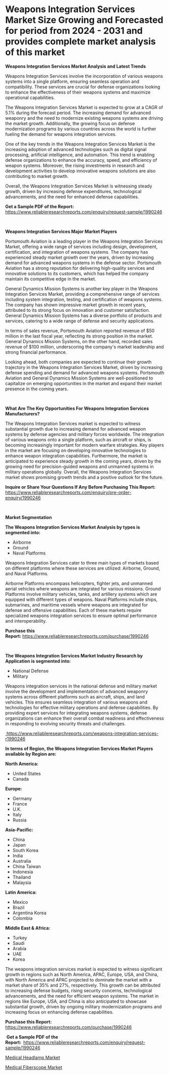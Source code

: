 <p><h1>Weapons Integration Services Market Size Growing and Forecasted for period from 2024 - 2031 and provides complete market analysis of this market</h1></p><p><strong>Weapons Integration Services Market Analysis and Latest Trends</strong></p>
<p><p>Weapons Integration Services involve the incorporation of various weapons systems into a single platform, ensuring seamless operation and compatibility. These services are crucial for defense organizations looking to enhance the effectiveness of their weapons systems and maximize operational capabilities.</p><p>The Weapons Integration Services Market is expected to grow at a CAGR of 5.1% during the forecast period. The increasing demand for advanced weaponry and the need to modernize existing weapons systems are driving the market growth. Additionally, the growing focus on defense modernization programs by various countries across the world is further fueling the demand for weapons integration services.</p><p>One of the key trends in the Weapons Integration Services Market is the increasing adoption of advanced technologies such as digital signal processing, artificial intelligence, and automation. This trend is enabling defense organizations to enhance the accuracy, speed, and efficiency of weapon systems. Moreover, the rising investments in research and development activities to develop innovative weapons solutions are also contributing to market growth.</p><p>Overall, the Weapons Integration Services Market is witnessing steady growth, driven by increasing defense expenditures, technological advancements, and the need for enhanced defense capabilities.</p></p>
<p><strong>Get a Sample PDF of the Report:&nbsp;</strong> <a href="https://www.reliableresearchreports.com/enquiry/request-sample/1990246">https://www.reliableresearchreports.com/enquiry/request-sample/1990246</a></p>
<p>&nbsp;</p>
<p><strong>Weapons Integration Services Major Market Players</strong></p>
<p><p>Portsmouth Aviation is a leading player in the Weapons Integration Services Market, offering a wide range of services including design, development, certification, and integration of weapons systems. The company has experienced steady market growth over the years, driven by increasing demand for advanced weapons systems in the defense sector. Portsmouth Aviation has a strong reputation for delivering high-quality services and innovative solutions to its customers, which has helped the company maintain its competitive edge in the market.</p><p>General Dynamics Mission Systems is another key player in the Weapons Integration Services Market, providing a comprehensive range of services including system integration, testing, and certification of weapons systems. The company has shown impressive market growth in recent years, attributed to its strong focus on innovation and customer satisfaction. General Dynamics Mission Systems has a diverse portfolio of products and services, catering to a wide range of defense and security applications.</p><p>In terms of sales revenue, Portsmouth Aviation reported revenue of $50 million in the last fiscal year, reflecting its strong position in the market. General Dynamics Mission Systems, on the other hand, recorded sales revenue of $100 million, underscoring the company's market leadership and strong financial performance.</p><p>Looking ahead, both companies are expected to continue their growth trajectory in the Weapons Integration Services Market, driven by increasing defense spending and demand for advanced weapons systems. Portsmouth Aviation and General Dynamics Mission Systems are well-positioned to capitalize on emerging opportunities in the market and expand their market presence in the coming years.</p></p>
<p>&nbsp;</p>
<p><strong>What Are The Key Opportunities For Weapons Integration Services Manufacturers?</strong></p>
<p><p>The Weapons Integration Services market is expected to witness substantial growth due to increasing demand for advanced weapon systems by defense agencies and military forces worldwide. The integration of various weapons onto a single platform, such as aircraft or ships, is becoming increasingly important for modern warfare strategies. Key players in the market are focusing on developing innovative technologies to enhance weapon integration capabilities. Furthermore, the market is anticipated to experience steady growth in the coming years, driven by the growing need for precision-guided weapons and unmanned systems in military operations globally. Overall, the Weapons Integration Services market shows promising growth trends and a positive outlook for the future.</p></p>
<p><strong>Inquire or Share Your Questions If Any Before Purchasing This Report:</strong> <a href="https://www.reliableresearchreports.com/enquiry/pre-order-enquiry/1990246">https://www.reliableresearchreports.com/enquiry/pre-order-enquiry/1990246</a></p>
<p>&nbsp;</p>
<p><strong>Market Segmentation</strong></p>
<p><strong>The Weapons Integration Services Market Analysis by types is segmented into:</strong></p>
<p><ul><li>Airborne</li><li>Ground</li><li>Naval Platforms</li></ul></p>
<p><p>Weapons Integration Services cater to three main types of markets based on different platforms where these services are utilized: Airborne, Ground, and Naval Platforms.</p><p>Airborne Platforms encompass helicopters, fighter jets, and unmanned aerial vehicles where weapons are integrated for various missions. Ground Platforms involve military vehicles, tanks, and artillery systems which are equipped with different types of weapons. Naval Platforms include ships, submarines, and maritime vessels where weapons are integrated for defense and offensive capabilities. Each of these markets require specialized weapons integration services to ensure optimal performance and interoperability.</p></p>
<p><strong>Purchase this Report:&nbsp;</strong><a href="https://www.reliableresearchreports.com/purchase/1990246">https://www.reliableresearchreports.com/purchase/1990246</a></p>
<p>&nbsp;</p>
<p><strong>The Weapons Integration Services Market Industry Research by Application is segmented into:</strong></p>
<p><ul><li>National Defense</li><li>Military</li></ul></p>
<p><p>Weapons integration services in the national defense and military market involve the development and implementation of advanced weaponry systems across different platforms such as aircraft, ships, and land vehicles. This ensures seamless integration of various weapons and technologies for effective military operations and defense capabilities. By providing expert services for integrating weapons systems, defense organizations can enhance their overall combat readiness and effectiveness in responding to evolving security threats and challenges.</p></p>
<p><a href="https://www.reliableresearchreports.com/weapons-integration-services-r1990246">&nbsp;https://www.reliableresearchreports.com/weapons-integration-services-r1990246</a></p>
<p><strong>In terms of Region, the Weapons Integration Services Market Players available by Region are:</strong></p>
<p>
    <p> <strong> North America: </strong>
        <ul>
            <li>United States</li>
            <li>Canada</li>
        </ul>
        </p> 
    <p> <strong> Europe: </strong>
        <ul>
            <li>Germany</li>
            <li>France</li>
            <li>U.K.</li>
            <li>Italy</li>
            <li>Russia</li>
        </ul>
        </p> 
    <p> <strong> Asia-Pacific: </strong>
        <ul>
            <li>China</li>
            <li>Japan</li>
            <li>South Korea</li>
            <li>India</li>
            <li>Australia</li>
            <li>China Taiwan</li>
            <li>Indonesia</li>
            <li>Thailand</li>
            <li>Malaysia</li>
        </ul>
        </p> 
    <p> <strong> Latin America: </strong>
        <ul>
            <li>Mexico</li>
            <li>Brazil</li>
            <li>Argentina Korea</li>
            <li>Colombia</li>
        </ul>
        </p> 
    <p> <strong> Middle East & Africa: </strong>
        <ul>
            <li>Turkey</li>
            <li>Saudi</li>
            <li>Arabia</li>
            <li>UAE</li>
            <li>Korea</li>
        </ul>
    </p>
    </p>
<p><p>The weapons integration services market is expected to witness significant growth in regions such as North America, APAC, Europe, USA, and China, with North America and APAC projected to dominate the market with a market share of 35% and 27%, respectively. This growth can be attributed to increasing defense budgets, rising security concerns, technological advancements, and the need for efficient weapon systems. The market in regions like Europe, USA, and China is also anticipated to showcase substantial growth, driven by ongoing military modernization programs and increasing focus on enhancing defense capabilities.</p></p>
<p><strong>Purchase this Report: </strong><a href="https://www.reliableresearchreports.com/purchase/1990246">https://www.reliableresearchreports.com/purchase/1990246</a></p>
<p>&nbsp;<strong>Get a Sample PDF of the Report:&nbsp;&nbsp;</strong><a href="https://www.reliableresearchreports.com/enquiry/request-sample/1990246">https://www.reliableresearchreports.com/enquiry/request-sample/1990246</a></p>
<p><strong></strong></p>
<p><p><a href="https://view.publitas.com/reportprime-1/medical-headlamp-market-research-report-market-forecast-and-growth-prospects-with-a-steady-cagr-of-7-from-2024-2031/">Medical Headlamp Market</a></p><p><a href="https://view.publitas.com/reportprime-1/medical-fiberscope-market-size-share-trends-analysis-report-by-product-single-function-multi-function-and-segment-forecasts-2024-2031/">Medical Fiberscope Market</a></p></p>